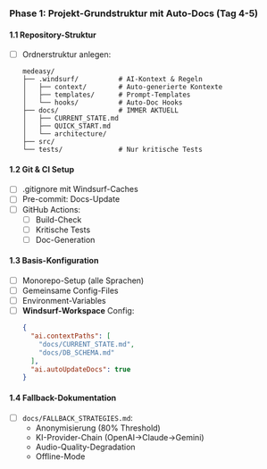 ### **Phase 1: Projekt-Grundstruktur mit Auto-Docs (Tag 4-5)**

#### 1.1 Repository-Struktur
- [ ] Ordnerstruktur anlegen:
  ```
  medeasy/
  ├── .windsurf/          # AI-Kontext & Regeln
  │   ├── context/        # Auto-generierte Kontexte
  │   ├── templates/      # Prompt-Templates
  │   └── hooks/          # Auto-Doc Hooks
  ├── docs/               # IMMER AKTUELL
  │   ├── CURRENT_STATE.md
  │   ├── QUICK_START.md
  │   └── architecture/
  ├── src/
  └── tests/              # Nur kritische Tests
  ```

#### 1.2 Git & CI Setup
- [ ] .gitignore mit Windsurf-Caches
- [ ] Pre-commit: Docs-Update
- [ ] GitHub Actions:
  - [ ] Build-Check
  - [ ] Kritische Tests
  - [ ] Doc-Generation

#### 1.3 Basis-Konfiguration
- [ ] Monorepo-Setup (alle Sprachen)
- [ ] Gemeinsame Config-Files
- [ ] Environment-Variables
- [ ] **Windsurf-Workspace** Config:
  ```json
  {
    "ai.contextPaths": [
      "docs/CURRENT_STATE.md",
      "docs/DB_SCHEMA.md"
    ],
    "ai.autoUpdateDocs": true
  }
  ```

#### 1.4 Fallback-Dokumentation
- [ ] `docs/FALLBACK_STRATEGIES.md`:
  - Anonymisierung (80% Threshold)
  - KI-Provider-Chain (OpenAI→Claude→Gemini)
  - Audio-Quality-Degradation
  - Offline-Mode